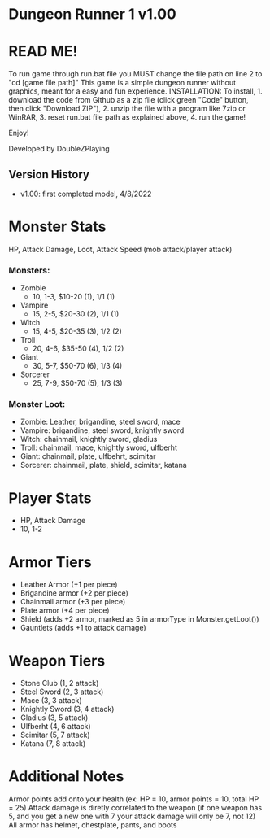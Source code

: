 # Dungeon Runner 1 v1.00

# READ ME!
To run game through run.bat file you MUST change the file path on line 2 to "cd [game file path]"
This game is a simple dungeon runner without graphics, meant for a easy and fun experience. 
INSTALLATION:
To install, 1. download the code from Github as a zip file (click green "Code" button, then click "Download ZIP"), 2. unzip the file with a program like 7zip or WinRAR, 3. reset run.bat file path as explained above, 4. run the game!

Enjoy!

Developed by DoubleZPlaying

## Version History
- v1.00: first completed model, 4/8/2022

# Monster Stats
HP, Attack Damage, Loot, Attack Speed (mob attack/player attack)

### Monsters:
- Zombie
  - 10, 1-3, $10-20 (1), 1/1 (1)
- Vampire
  - 15, 2-5, $20-30 (2), 1/1 (1)
- Witch
  - 15, 4-5, $20-35 (3), 1/2 (2)
- Troll
  - 20, 4-6, $35-50 (4), 1/2 (2)
- Giant
  - 30, 5-7, $50-70 (6), 1/3 (4)
- Sorcerer
  - 25, 7-9, $50-70 (5), 1/3 (3)

### Monster Loot:
- Zombie: Leather, brigandine, steel sword, mace
- Vampire: brigandine, steel sword, knightly sword
- Witch: chainmail, knightly sword, gladius
- Troll: chainmail, mace, knightly sword, ulfberht
- Giant: chainmail, plate, ulfbehrt, scimitar
- Sorcerer: chainmail, plate, shield, scimitar, katana


# Player Stats
- HP, Attack Damage 
- 10, 1-2 

# Armor Tiers
- Leather Armor (+1 per piece)
- Brigandine armor (+2 per piece)
- Chainmail armor (+3 per piece)
- Plate armor (+4 per piece)
- Shield (adds +2 armor, marked as 5 in armorType in Monster.getLoot())
- Gauntlets (adds +1 to attack damage)

# Weapon Tiers
- Stone Club (1, 2 attack)
- Steel Sword (2, 3 attack)
- Mace (3, 3 attack)
- Knightly Sword (3, 4 attack)
- Gladius (3, 5 attack)
- Ulfberht (4, 6 attack)
- Scimitar (5, 7 attack)
- Katana (7, 8 attack)

# Additional Notes
Armor points add onto your health (ex: HP = 10, armor points = 10, total HP = 25)
Attack damage is diretly correlated to the weapon (if one weapon has 5, and you get a new one with 7 your attack damage will only be 7, not 12)
All armor has helmet, chestplate, pants, and boots

